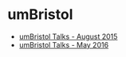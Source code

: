 # umBristol

* [umBristol Talks - August 2015](2015-08-25/README.md)
* [umBristol Talks - May 2016](2016-05/README.md)
